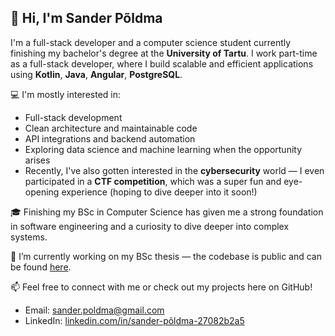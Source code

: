 ## 👋 Hi, I'm Sander Põldma

I'm a full-stack developer and a computer science student currently finishing my bachelor's degree at the **University of Tartu**. 
I work part-time as a full-stack developer, where I build scalable and efficient applications using **Kotlin**, **Java**, **Angular**, **PostgreSQL**.

💻 I'm mostly interested in:
- Full-stack development
- Clean architecture and maintainable code
- API integrations and backend automation
- Exploring data science and machine learning when the opportunity arises
- Recently, I've also gotten interested in the **cybersecurity** world — I even participated in a **CTF competition**, which was a super fun and eye-opening experience (hoping to dive deeper into it soon!)

🎓 Finishing my BSc in Computer Science has given me a strong foundation in software engineering and a curiosity to dive deeper into complex systems.

🔭 I’m currently working on my BSc thesis — the codebase is public and can be found [here](https://bitbucket.org/eba-method/eba-code/src/master/).

📫 Feel free to connect with me or check out my projects here on GitHub!
- Email: [sander.poldma@gmail.com](mailto:sander.poldma@gmail.com)
- LinkedIn: [linkedin.com/in/sander-põldma-27082b2a5](www.linkedin.com/in/sander-põldma-27082b2a5)

<!--
**Spoldma/Spoldma** is a ✨ _special_ ✨ repository because its `README.md` (this file) appears on your GitHub profile.

Here are some ideas to get you started:

- 🔭 I’m currently working on ...
- 🌱 I’m currently learning ...
- 👯 I’m looking to collaborate on ...
- 🤔 I’m looking for help with ...
- 💬 Ask me about ...
- 📫 How to reach me: ...
- 😄 Pronouns: ...
- ⚡ Fun fact: ...
-->
